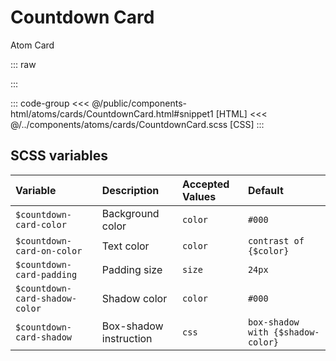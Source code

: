 # Countdown Card
<Badge type="tip">Atom</Badge> <Badge type="info">Card</Badge>

::: raw
<div class="dev-section">
    <!--@include: ../../public/components-html/atoms/cards/CountdownCard.html -->
</div>
:::

::: code-group
<<< @/public/components-html/atoms/cards/CountdownCard.html#snippet1 [HTML]
<<< @/../components/atoms/cards/CountdownCard.scss [CSS]
:::

## SCSS variables

| Variable                        | Description            | Accepted Values | Default                           |
|:--------------------------------|:-----------------------|:----------------|:----------------------------------|
| `$countdown-card-color`         | Background color       | `color`         | `#000`                            |
| `$countdown-card-on-color`      | Text color             | `color`         | `contrast of {$color}`            |
| `$countdown-card-padding`       | Padding size           | `size`          | `24px`                            |
| `$countdown-card-shadow-color`  | Shadow color           | `color`         | `#000`                            |
| `$countdown-card-shadow`        | Box-shadow instruction | `css`           | `box-shadow with {$shadow-color}` |

<style lang="scss">
@import "../../theme.scss";

$countdown-card-color: $primary-color;

@import "components/atoms/cards/CountdownCard.scss";
</style>